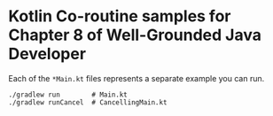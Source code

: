# Kotlin Co-routine samples for Chapter 8 of Well-Grounded Java Developer

Each of the `*Main.kt` files represents a separate example you can run.

```
./gradlew run        # Main.kt
./gradlew runCancel  # CancellingMain.kt
```

